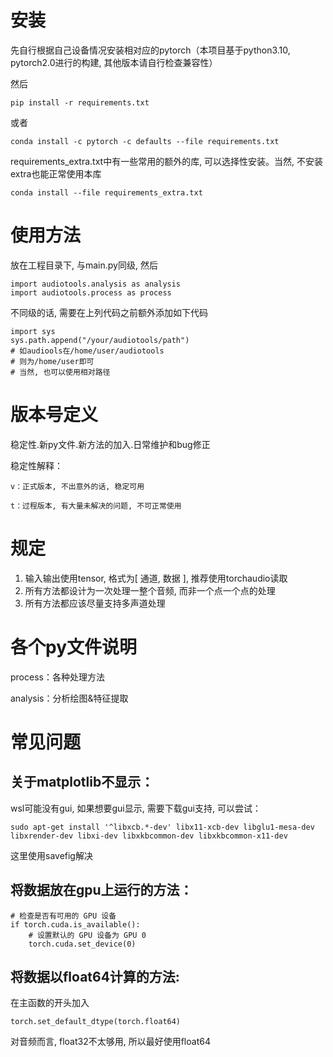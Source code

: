 # 安装

先自行根据自己设备情况安装相对应的pytorch（本项目基于python3.10, pytorch2.0进行的构建, 其他版本请自行检查兼容性）

然后

```
pip install -r requirements.txt
```

或者

```
conda install -c pytorch -c defaults --file requirements.txt
```

requirements_extra.txt中有一些常用的额外的库, 可以选择性安装。当然, 不安装extra也能正常使用本库

```
conda install --file requirements_extra.txt
```

# 使用方法

放在工程目录下, 与main.py同级, 然后

```
import audiotools.analysis as analysis
import audiotools.process as process
```

不同级的话, 需要在上列代码之前额外添加如下代码

```
import sys
sys.path.append("/your/audiotools/path")
# 如audiools在/home/user/audiotools
# 则为/home/user即可
# 当然, 也可以使用相对路径
```

# 版本号定义

稳定性.新py文件.新方法的加入.日常维护和bug修正

稳定性解释：

    v：正式版本, 不出意外的话, 稳定可用

    t：过程版本, 有大量未解决的问题, 不可正常使用

# 规定

1. 输入输出使用tensor, 格式为[ 通道, 数据 ], 推荐使用torchaudio读取
2. 所有方法都设计为一次处理一整个音频, 而非一个点一个点的处理
3. 所有方法都应该尽量支持多声道处理

# 各个py文件说明

process：各种处理方法

analysis：分析绘图&特征提取

# 常见问题

## 关于matplotlib不显示：

wsl可能没有gui, 如果想要gui显示, 需要下载gui支持, 可以尝试：

```
sudo apt-get install '^libxcb.*-dev' libx11-xcb-dev libglu1-mesa-dev libxrender-dev libxi-dev libxkbcommon-dev libxkbcommon-x11-dev
```

这里使用savefig解决

## 将数据放在gpu上运行的方法：

``````
# 检查是否有可用的 GPU 设备
if torch.cuda.is_available():
    # 设置默认的 GPU 设备为 GPU 0
    torch.cuda.set_device(0)
``````

## 将数据以float64计算的方法:

在主函数的开头加入

```
torch.set_default_dtype(torch.float64)
```

对音频而言, float32不太够用, 所以最好使用float64